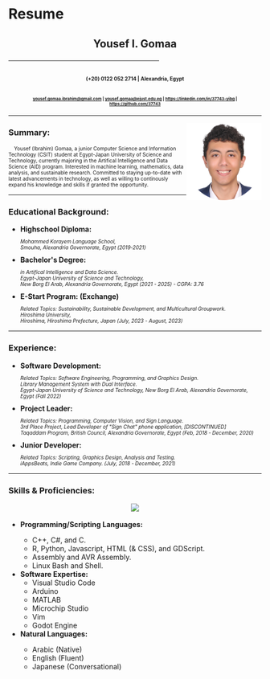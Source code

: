 # Resume
<!-- Markdown Resume -->
## <p style="text-align: center;"> <b> Yousef I. Gomaa </b> </p>
<hr width=300>

## <p style="text-align: center; font-size: 10px"> (+20) 0122 052 2714 | Alexandria, Egypt
## <p style="text-align: center; font-size: 8px"> yousef.gomaa.ibrahim@gmail.com | yousef.gomaa@ejust.edu.eg | https://linkedin.com/in/37743-yibg | https://github.com/37743 </p>

---
<img src="DSC_4600.PNG" alt="Yousef Gomaa" width="150" style="float: right"/>

<!-- Summary -->
### <b> Summary: </b>
<p style="font-size: 10px"> &nbsp;&nbsp;&nbsp;&nbsp;Yousef (Ibrahim) Gomaa, a junior Computer Science and Information Technology (CSIT) student at Egypt-Japan University of Science and Technology, currently majoring in the Artifical Intelligence and Data Science (AID) program. Interested in machine learning, mathematics, data analysis, and sustainable research. Committed to staying up-to-date with latest advancements in technology, as well as willing to continously expand his knowledge and skills if granted the opportunity.
</p>

<!-- Education -->
---
### <b> Educational Background: </b>
<!-- Highschool Diploma -->
<ul> <li> <b> Highschool Diploma: </b> </li>
<p style="font-size: 10px"> <i> Mohammed Korayem Language School, <br> Smouha,
Alexandria Governorate,
Egypt (2019-2021) </i> </p>
<!-- Bachelor's Degree -->
<li> <b> Bachelor's Degree: </b> </li>
<p style="font-size: 10px"> <i>
in Artifical Intelligence and Data Science.<br>
Egypt-Japan University of Science and Technology, <br> New Borg El Arab,
Alexandria Governorate,
Egypt (2021 - 2025) - CGPA: 3.76 </i> </p>
<!-- Other -->
<li> <b> E-Start Program: (Exchange) </b> </li>
<p style="font-size: 10px"> <i> 
Related Topics: Sustainability, Sustainable Development, and Multicultural Groupwork. <br>
Hiroshima 
University, <br>
Hiroshima,
Hiroshima Prefecture,
Japan (July, 2023 - August, 2023) <br>
</i> </p>
</ul>

<!-- Experience -->
---
### <b> Experience: </b>
<!-- Projects -->
<ul>
<li> <b> Software Development: </b> </li>
<p style="font-size: 10px"> <i> 
Related Topics: Software Engineering, Programming, and Graphics Design. <br>
Library Management System with Dual Interface.<br>
Egypt-Japan University of Science and Technology, New Borg El Arab,
Alexandria Governorate,
Egypt (Fall 2022) </i> </p>
<li> <b> Project Leader: </b> </li>
<p style="font-size: 10px"> <i> 
Related Topics: Programming, Computer Vision, and Sign Language. <br>
3rd Place Project, Lead Developer of "Sign Chat" phone application, [DISCONTINUED]<br>
Taqaddam Program, British Council, Alexandria Governorate, Egypt (Feb, 2018 - December, 2020) </i> </p>
<!-- Other -->
<li> <b> Junior Developer: </b> </li>
<p style="font-size: 10px"> <i>
Related Topics: Scripting, Graphics Design, Analysis and Testing. <br>
iAppsBeats, Indie Game Company. (July, 2018 - December, 2021) </i> </p>
</ul>

---
<!-- Skills & Proficiencies -->
### <b> Skills & Proficiencies: </b>
<div id="skills_icons" align="center"> <a href="#"><img src="https://skillicons.dev/icons?i=godot,cpp,cs,c,r,py,vim,linux,bash,matlab,git,arduino,dotnet,html,css&perline=5"/> </a> </div>
<ul> <li> <b> Programming/Scripting Languages: </b> </li> 
<ul> <li> C++, C#, and C. </li> <li> R, Python, Javascript, HTML (& CSS), and GDScript. </li> <li> Assembly and AVR Assembly. </li> <li> Linux Bash and Shell. </ul>
<li> <b> Software Expertise: </b>
<ul> <li> Visual Studio Code <li> Arduino </li> <li> MATLAB </li> <li> Microchip Studio </li> <li> Vim </li> <li> Godot Engine </li> </ul>
<li> <b> Natural Languages: </b> </li>
<ul> <li> Arabic (Native) </li> <li> English (Fluent)</li>  <li> Japanese (Conversational) </li>
</ul>